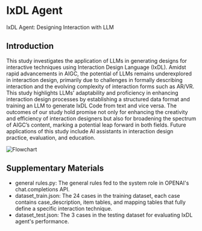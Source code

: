 # IxDL Agent
IxDL Agent: Designing Interaction with LLM

## Introduction
This study investigates the application of LLMs in generating designs for interactive techniques using Interaction Design Language (IxDL). Amidst rapid advancements in AIGC, the potential of LLMs remains underexplored in interaction design, primarily due to challenges in formally describing interaction and the evolving complexity of interaction forms such as AR/VR. This study highlights LLMs’ adaptability and proficiency in enhancing interaction design processes by establishing a structured data format and training an LLM to generate IxDL Code from text and vice versa. The outcomes of our study hold promise not only for enhancing the creativity and efficiency of interaction designers but also for broadening the spectrum of AIGC’s content, marking a potential leap forward in both fields. Future applications of this study include AI assistants in interaction design practice, evaluation, and education.

![Flowchart](workflow.jpg)

## Supplementary Materials

- general rules.py: The general rules fed to the system role in OPENAI's chat.completions API.
- dataset_train.json: The 24 cases in the training dataset, each case contains case_description, item tables, and mapping tables that fully define a specific interaction technique.
- dataset_test.json: The 3 cases in the testing dataset for evaluating IxDL agent's performance.
